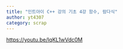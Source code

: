 ```yaml
---
title: "인트아이 C++ 강의 기초 4강 함수, 람다식"
author: yt4307
category: scrap
---
```


https://youtu.be/lqKL1wVdc0M